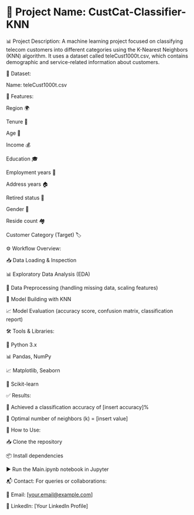 # 📌 Project Name: CustCat-Classifier-KNN

📊 Project Description:
A machine learning project focused on classifying telecom customers into different categories using the K-Nearest Neighbors (KNN) algorithm. It uses a dataset called teleCust1000t.csv, which contains demographic and service-related information about customers.

📂 Dataset:

Name: teleCust1000t.csv

📑 Features:

Region 🌍

Tenure 📅

Age 🎂

Income 💰

Education 🎓

Employment years 💼

Address years 🏠

Retired status 👴

Gender 🚻

Reside count 🏘️

Customer Category (Target) 🏷️

⚙️ Workflow Overview:

📥 Data Loading & Inspection

📊 Exploratory Data Analysis (EDA)

🧹 Data Preprocessing (handling missing data, scaling features)

🤖 Model Building with KNN

📈 Model Evaluation (accuracy score, confusion matrix, classification report)

🛠️ Tools & Libraries:

🐍 Python 3.x

📊 Pandas, NumPy

📈 Matplotlib, Seaborn

🤖 Scikit-learn

✅ Results:

📌 Achieved a classification accuracy of [insert accuracy]%

📌 Optimal number of neighbors (k) = [insert value]

🚀 How to Use:

📥 Clone the repository

📦 Install dependencies

▶️ Run the Main.ipynb notebook in Jupyter

📬 Contact:
For queries or collaborations:

📧 Email: [your.email@example.com]

💼 LinkedIn: [Your LinkedIn Profile]

